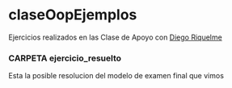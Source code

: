# claseOopEjemplos

Ejercicios realizados en las Clase de Apoyo con <a href="https://github.com/d1egoRR">Diego Riquelme</a> 

<h3>CARPETA ejercicio_resuelto</h3>
Esta la posible resolucion del modelo de examen final que vimos
